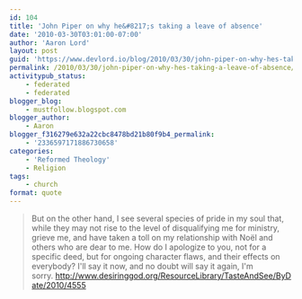 ```yaml
---
id: 104
title: 'John Piper on why he&#8217;s taking a leave of absence'
date: '2010-03-30T03:01:00-07:00'
author: 'Aaron Lord'
layout: post
guid: 'https://www.devlord.io/blog/2010/03/30/john-piper-on-why-hes-taking-a-leave-of-absence/'
permalink: /2010/03/30/john-piper-on-why-hes-taking-a-leave-of-absence/
activitypub_status:
    - federated
    - federated
blogger_blog:
    - mustfollow.blogspot.com
blogger_author:
    - Aaron
blogger_f316279e632a22cbc8478bd21b80f9b4_permalink:
    - '2336597171886730658'
categories:
    - 'Reformed Theology'
    - Religion
tags:
    - church
format: quote
---
```


<blockquote>But on the other hand, I see several species of pride in my soul that, while they may not rise to the level of disqualifying me for ministry, grieve me, and have taken a toll on my relationship with Noël and others who are dear to me. How do I apologize to you, not for a specific deed, but for ongoing character flaws, and their effects on everybody? I'll say it now, and no doubt will say it again, I'm sorry. <a href="http://www.desiringgod.org/ResourceLibrary/TasteAndSee/ByDate/2010/4555">http://www.desiringgod.org/ResourceLibrary/TasteAndSee/ByDate/2010/4555</a></blockquote>
